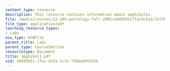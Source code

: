 ```yaml
---
content_type: resource
description: This resource contains information about amphiboles.
file: /media/courses/12-109-petrology-fall-2005/4d495b517facdc5a1c7e73bbab0fe31b_amphibol1.pdf
file_type: application/pdf
learning_resource_types:
- Labs
ocw_type: OCWFile
parent_title: Labs
parent_type: CourseSection
resourcetype: Document
title: amphibol1.pdf
uid: 4d495b51-7fac-dc5a-1c7e-73bbab0fe31b
---
```

